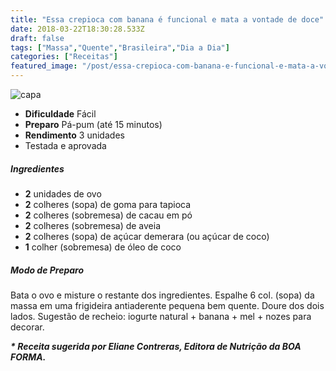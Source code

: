 ```yaml
---
title: "Essa crepioca com banana é funcional e mata a vontade de doce"
date: 2018-03-22T18:30:28.533Z
draft: false
tags: ["Massa","Quente","Brasileira","Dia a Dia"]
categories: ["Receitas"]
featured_image: "/post/essa-crepioca-com-banana-e-funcional-e-mata-a-vontade-de-doce.e82ab60.jpg"
---
```


![capa](/post/essa-crepioca-com-banana-e-funcional-e-mata-a-vontade-de-doce.e82ab60.jpg)

*   **Dificuldade** Fácil
*   **Preparo** Pá-pum (até 15 minutos)
*   **Rendimento** 3 unidades
*   Testada e aprovada
    

##### Ingredientes

*   **2** unidades de ovo
*   **2** colheres (sopa) de goma para tapioca
*   **2** colheres (sobremesa) de cacau em pó
*   **2** colheres (sobremesa) de aveia
*   **2** colheres (sopa) de açúcar demerara (ou açúcar de coco)
*   **1** colher (sobremesa) de óleo de coco

##### Modo de Preparo

Bata o ovo e misture o restante dos ingredientes. Espalhe 6 col. (sopa) da massa em uma frigideira antiaderente pequena bem quente. Doure dos dois lados. Sugestão de recheio: iogurte natural + banana + mel + nozes para decorar.

_**\* Receita sugerida por Eliane Contreras, Editora de Nutrição da BOA FORMA.**_
